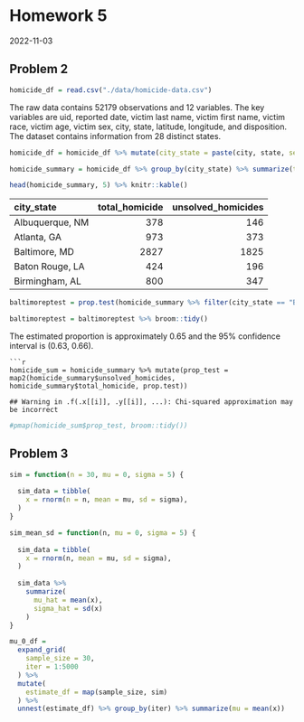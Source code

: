 Homework 5
================
2022-11-03

## Problem 2

``` r
homicide_df = read.csv("./data/homicide-data.csv")
```

The raw data contains 52179 observations and 12 variables. The key
variables are uid, reported date, victim last name, victim first name,
victim race, victim age, victim sex, city, state, latitude, longitude,
and disposition. The dataset contains information from 28 distinct
states.

``` r
homicide_df = homicide_df %>% mutate(city_state = paste(city, state, sep = ", "))

homicide_summary = homicide_df %>% group_by(city_state) %>% summarize(total_homicide = n(), unsolved_homicides = sum(disposition == "Closed without arrest" | disposition == "Open/No arrest"))

head(homicide_summary, 5) %>% knitr::kable()
```

| city_state      | total_homicide | unsolved_homicides |
|:----------------|---------------:|-------------------:|
| Albuquerque, NM |            378 |                146 |
| Atlanta, GA     |            973 |                373 |
| Baltimore, MD   |           2827 |               1825 |
| Baton Rouge, LA |            424 |                196 |
| Birmingham, AL  |            800 |                347 |

``` r
baltimoreptest = prop.test(homicide_summary %>% filter(city_state == "Baltimore, MD") %>% pull(unsolved_homicides), homicide_summary %>% filter(city_state == "Baltimore, MD") %>% pull(total_homicide))

baltimoreptest = baltimoreptest %>% broom::tidy()
```

The estimated proportion is approximately 0.65 and the 95% confidence
interval is (0.63, 0.66).



    ```r
    homicide_sum = homicide_summary %>% mutate(prop_test = map2(homicide_summary$unsolved_homicides, homicide_summary$total_homicide, prop.test))

    ## Warning in .f(.x[[i]], .y[[i]], ...): Chi-squared approximation may be incorrect

``` r
#pmap(homicide_sum$prop_test, broom::tidy())
```

## Problem 3

``` r
sim = function(n = 30, mu = 0, sigma = 5) {
  
  sim_data = tibble(
    x = rnorm(n = n, mean = mu, sd = sigma),
  )
}

sim_mean_sd = function(n, mu = 0, sigma = 5) {
  
  sim_data = tibble(
    x = rnorm(n, mean = mu, sd = sigma),
  )
  
  sim_data %>% 
    summarize(
      mu_hat = mean(x),
      sigma_hat = sd(x)
    )
}

mu_0_df = 
  expand_grid(
    sample_size = 30,
    iter = 1:5000
  ) %>% 
  mutate(
    estimate_df = map(sample_size, sim)
  ) %>% 
  unnest(estimate_df) %>% group_by(iter) %>% summarize(mu = mean(x))
```
